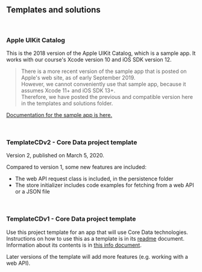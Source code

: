 ## Templates and solutions

<br>

### Apple UIKit Catalog

This is the 2018 version of the Apple UIKit Catalog, which is a sample app. It works with our course's Xcode version 10 and iOS SDK version 12. 

> There is a more recent version of the sample app that is posted on Apple's web site, as of early September 2019.  
> However, we cannot conveniently use that sample app, because it assumes Xcode 11+ and iOS SDK 13+.  
> Therefore, we have posted the previous and compatible version here in the templates and solutions folder. 

[Documentation for the sample app is here.](https://developer.apple.com/documentation/uikit/views_and_controls/uikit_catalog_creating_and_customizing_views_and_controls#//apple_ref/doc/uid/DTS40007710)

<br>

### TemplateCDv2 - Core Data project template

Version 2, published on March 5, 2020. 

Compared to version 1, some new features are included:
* The web API request class is included, in the persistence folder 
* The store initializer includes code examples for fetching from a web API or a JSON file

<br>

### TemplateCDv1 - Core Data project template

Use this project template for an app that will use Core Data technologies.  
Instructions on how to use this as a template is in its [readme](TemplateCDv1/README.md) document.  
Information about its contents is in [this info document](https://dps923.ca/topics/info-project-template-core-data). 

Later versions of the template will add more features (e.g. working with a web API). 

<br>
